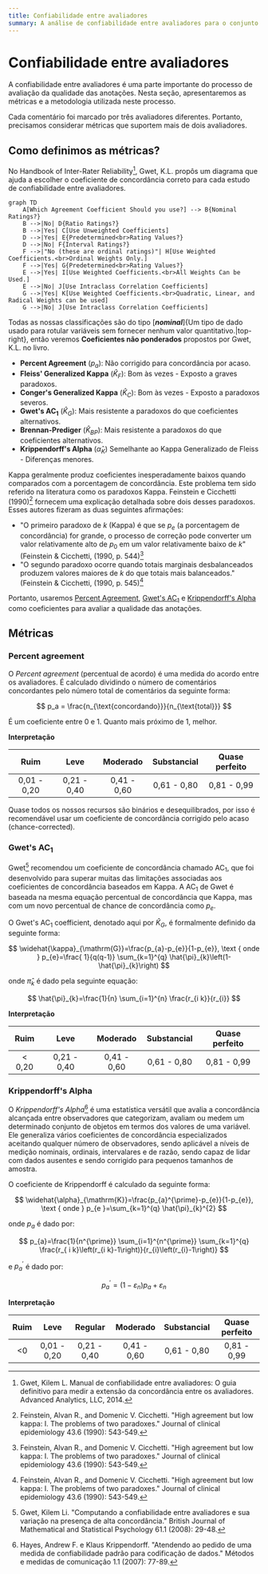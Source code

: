 ```yaml
---
title: Confiabilidade entre avaliadores
summary: A análise de confiabilidade entre avaliadores para o conjunto de dados OLID-BR.
---
```


# Confiabilidade entre avaliadores

A confiabilidade entre avaliadores é uma parte importante do processo de avaliação da qualidade das anotações. Nesta seção, apresentaremos as métricas e a metodologia utilizada neste processo.

Cada comentário foi marcado por três avaliadores diferentes. Portanto, precisamos considerar métricas que suportem mais de dois avaliadores.

## Como definimos as métricas?

No Handbook of Inter-Rater Reliability[^1], Gwet, K.L. propôs um diagrama que ajuda a escolher o coeficiente de concordância correto para cada estudo de confiabilidade entre avaliadores.

```mermaid
graph TD
    A[Which Agreement Coefficient Should you use?] --> B{Nominal Ratings?}
    B -->|No| D{Ratio Ratings?}
    B -->|Yes| C[Use Unweighted Coefficients]
    D -->|Yes| E{Predetermined<br>Rating Values?}
    D -->|No| F{Interval Ratings?}
    F -->|"No (these are ordinal ratings)"| H[Use Weighted Coefficients.<br>Ordinal Weights Only.]
    F -->|Yes| G{Predetermined<br>Rating Values?}
    E -->|Yes| I[Use Weighted Coefficients.<br>All Weights Can be Used.]
    E -->|No| J[Use Intraclass Correlation Coefficients]
    G -->|Yes| K[Use Weighted Coefficients.<br>Quadratic, Linear, and Radical Weights can be used]
    G -->|No| J[Use Intraclass Correlation Coefficients]
```

Todas as nossas classificações são do tipo [***nominal***]{Um tipo de dado usado para rotular variáveis ​​sem fornecer nenhum valor quantitativo.|top-right}, então veremos **Coeficientes não ponderados** propostos por Gwet, K.L. no livro.

- **Percent Agreement** ($p_a$): Não corrigido para concordância por acaso.
- **Fleiss' Generalized Kappa** ($\hat{K}_F$): Bom às vezes - Exposto a graves paradoxos.
- **Conger's Generalized Kappa** ($\hat{K}_C$): Bom às vezes - Exposto a paradoxos severos.
- **Gwet's AC<sub>1</sub>** ($\hat{K}_G$): Mais resistente a paradoxos do que coeficientes alternativos.
- **Brennan-Prediger** ($\hat{K}_{BP}$): Mais resistente a paradoxos do que coeficientes alternativos.
- **Krippendorff's Alpha** ($\hat{\alpha}_K$) Semelhante ao Kappa Generalizado de Fleiss - Diferenças menores.

Kappa geralmente produz coeficientes inesperadamente baixos quando comparados com a porcentagem de concordância. Este problema tem sido referido na literatura como os paradoxos Kappa. Feinstein e Cicchetti (1990)[^4] fornecem uma explicação detalhada sobre dois desses paradoxos. Esses autores fizeram as duas seguintes afirmações:

- "O primeiro paradoxo de $k$ (Kappa) é que se $p_e$ (a porcentagem de concordância) for grande, o processo de correção pode converter um valor relativamente alto de $p_0$ em um valor relativamente baixo de $k$" (Feinstein & Cicchetti, (1990, p. 544)[^4]
- "O segundo paradoxo ocorre quando totais marginais desbalanceados produzem valores maiores de $k$ do que totais mais balanceados." (Feinstein & Cicchetti, (1990, p. 545)[^4]

Portanto, usaremos [Percent Agreement](#percent-agreement), [Gwet's AC<sub>1</sub>](#gwets-ac1) e [Krippendorff's Alpha](#krippendorffs-alpha) como coeficientes para avaliar a qualidade das anotações.

## Métricas

### Percent agreement

O *Percent agreement* (percentual de acordo) é uma medida do acordo entre os avaliadores. É calculado dividindo o número de comentários concordantes pelo número total de comentários da seguinte forma:

$$
p_a = \frac{n_{\text{concordando}}}{n_{\text{total}}}
$$

É um coeficiente entre 0 e 1. Quanto mais próximo de 1, melhor.

**Interpretação**

| Ruim | Leve | Moderado | Substancial | Quase perfeito |
| :-: | :-: | :-: | :-: | :-: |
| 0,01 - 0,20 | 0,21 - 0,40 | 0,41 - 0,60 | 0,61 - 0,80 | 0,81 - 0,99 |

Quase todos os nossos recursos são binários e desequilibrados, por isso é recomendável usar um coeficiente de concordância corrigido pelo acaso (chance-corrected).

### Gwet's AC<sub>1</sub>

Gwet[^2] recomendou um coeficiente de concordância chamado AC<sub>1</sub>, que foi desenvolvido para superar muitas das limitações associadas aos coeficientes de concordância baseados em Kappa. A AC<sub>1</sub> de Gwet é baseada na mesma equação percentual de concordância que Kappa, mas com um novo percentual de chance de concordância como $p_e$.

O Gwet's AC<sub>1</sub> coefficient, denotado aqui por $\hat{K}_G$, é formalmente definido da seguinte forma:

$$
\widehat{\kappa}_{\mathrm{G}}=\frac{p_{a}-p_{e}}{1-p_{e}}, \text { onde } p_{e}=\frac{ 1}{q(q-1)} \sum_{k=1}^{q} \hat{\pi}_{k}\left(1-\hat{\pi}_{k}\right)
$$

onde $\hat{\pi}_{k}$ é dado pela seguinte equação:

$$
\hat{\pi}_{k}=\frac{1}{n} \sum_{i=1}^{n} \frac{r_{i k}}{r_{i}}
$$

**Interpretação**

| Ruim | Leve | Moderado | Substancial | Quase perfeito |
| :-: | :-: | :-: | :-: | :-: |
| < 0,20 | 0,21 - 0,40 | 0,41 - 0,60 | 0,61 - 0,80 | 0,81 - 0,99 |

### Krippendorff's Alpha

O *Krippendorff's Alpha*[^3] é uma estatística versátil que avalia a concordância alcançada entre observadores que categorizam, avaliam ou medem um determinado conjunto de objetos em termos dos valores de uma variável. Ele generaliza vários coeficientes de concordância especializados aceitando qualquer número de observadores, sendo aplicável a níveis de medição nominais, ordinais, intervalares e de razão, sendo capaz de lidar com dados ausentes e sendo corrigido para pequenos tamanhos de amostra.

O coeficiente de Krippendorff é calculado da seguinte forma:

$$
\widehat{\alpha}_{\mathrm{K}}=\frac{p_{a}^{\prime}-p_{e}}{1-p_{e}}, \text { onde } p_{e }=\sum_{k=1}^{q} \hat{\pi}_{k}^{2}
$$

onde $p_{a}$ é dado por:

$$
p_{a}=\frac{1}{n^{\prime}} \sum_{i=1}^{n^{\prime}} \sum_{k=1}^{q} \frac{r_{ i k}\left(r_{i k}-1\right)}{r_{i}\left(r_{i}-1\right)}
$$

e $p_{a}^{\prime}$ é dado por:

$$
p_{a}^{\prime}=\left(1-\varepsilon_{n}\right) p_{a}+\varepsilon_{n}
$$

**Interpretação**

| Ruim | Leve | Regular | Moderado | Substancial | Quase perfeito |
| :-: | :-: | :-: | :-: | :-: | :-: |
| <0 | 0,01 - 0,20 | 0,21 - 0,40 | 0,41 - 0,60 | 0,61 - 0,80 | 0,81 - 0,99 |

[^1]: Gwet, Kilem L. Manual de confiabilidade entre avaliadores: O guia definitivo para medir a extensão da concordância entre os avaliadores. Advanced Analytics, LLC, 2014.
[^2]: Gwet, Kilem Li. "Computando a confiabilidade entre avaliadores e sua variação na presença de alta concordância." British Journal of Mathematical and Statistical Psychology 61.1 (2008): 29-48.
[^3]: Hayes, Andrew F. e Klaus Krippendorff. "Atendendo ao pedido de uma medida de confiabilidade padrão para codificação de dados." Métodos e medidas de comunicação 1.1 (2007): 77-89.
[^4]: Feinstein, Alvan R., and Domenic V. Cicchetti. "High agreement but low kappa: I. The problems of two paradoxes." Journal of clinical epidemiology 43.6 (1990): 543-549.
